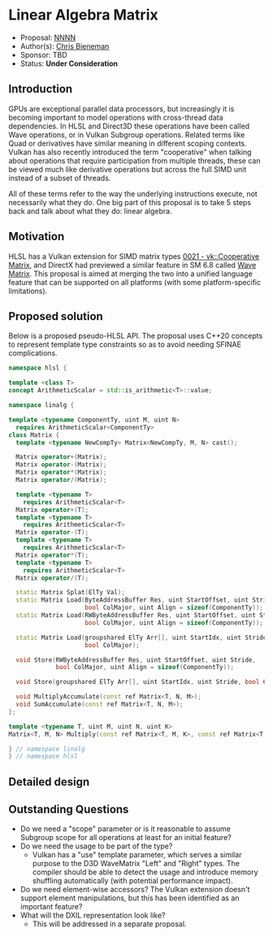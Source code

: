 <!-- {% raw %} -->

# Linear Algebra Matrix

* Proposal: [NNNN](NNNN-linalg-matrix.md)
* Author(s): [Chris Bieneman](https://github.com/llvm-beanz)
* Sponsor: TBD
* Status: **Under Consideration**

## Introduction

GPUs are exceptional parallel data processors, but increasingly it is becoming
important to model operations with cross-thread data dependencies. In HLSL and
Direct3D these operations have been called Wave operations, or in Vulkan
Subgroup operations. Related terms like Quad or derivatives have similar
meaning in different scoping contexts. Vulkan has also recently introduced the
term "cooperative" when talking about operations that require participation from
multiple threads, these can be viewed much like derivative operations but across
the full SIMD unit instead of a subset of threads.

All of these terms refer to the way the underlying instructions execute, not
necessarily what they do. One big part of this proposal is to take 5 steps back
and talk about what they do: linear algebra.

## Motivation

HLSL has a Vulkan extension for SIMD matrix types [0021 - vk::Cooperative
Matrix](0021-vk-coop-matrix.md), and DirectX had previewed a similar feature in
SM 6.8 called [Wave Matrix](https://github.com/microsoft/hlsl-specs/pull/61).
This proposal is aimed at merging the two into a unified language feature that
can be supported on all platforms (with some platform-specific limitations).

## Proposed solution

Below is a proposed pseudo-HLSL API. The proposal uses C++20 concepts to
represent template type constraints so as to avoid needing SFINAE complications.

```c++
namespace hlsl {

template <class T>
concept ArithmeticScalar = std::is_arithmetic<T>::value;

namespace linalg {

template <typename ComponentTy, uint M, uint N>
  requires ArithmeticScalar<ComponentTy>
class Matrix {
  template <typename NewCompTy> Matrix<NewCompTy, M, N> cast();

  Matrix operator+(Matrix);
  Matrix operator-(Matrix);
  Matrix operator*(Matrix);
  Matrix operator/(Matrix);

  template <typename T>
    requires ArithmeticScalar<T>
  Matrix operator+(T);
  template <typename T>
    requires ArithmeticScalar<T>
  Matrix operator-(T);
  template <typename T>
    requires ArithmeticScalar<T>
  Matrix operator*(T);
  template <typename T>
    requires ArithmeticScalar<T>
  Matrix operator/(T);

  static Matrix Splat(ElTy Val);
  static Matrix Load(ByteAddressBuffer Res, uint StartOffset, uint Stride,
                     bool ColMajor, uint Align = sizeof(ComponentTy));
  static Matrix Load(RWByteAddressBuffer Res, uint StartOffset, uint Stride,
                     bool ColMajor, uint Align = sizeof(ComponentTy));

  static Matrix Load(groupshared ElTy Arr[], uint StartIdx, uint Stride,
                     bool ColMajor);

  void Store(RWByteAddressBuffer Res, uint StartOffset, uint Stride,
             bool ColMajor, uint Align = sizeof(ComponentTy));

  void Store(groupshared ElTy Arr[], uint StartIdx, uint Stride, bool ColMajor);

  void MultiplyAccumulate(const ref Matrix<T, N, M>);
  void SumAccumulate(const ref Matrix<T, N, M>);
};

template <typename T, uint M, uint N, uint K>
Matrix<T, M, N> Multiply(const ref Matrix<T, M, K>, const ref Matrix<T, K, N>);

} // namespace linalg
} // namespace hlsl
```

## Detailed design

## Outstanding Questions

* Do we need a "scope" parameter or is it reasonable to assume Subgroup scope
  for all operations at least for an initial feature?
* Do we need the usage to be part of the type?
  * Vulkan has a "use" template parameter, which serves a similar purpose to the
    D3D WaveMatrix "Left" and "Right" types. The compiler should be able to
    detect the usage and introduce memory shuffling automatically (with
    potential performance impact).
* Do we need element-wise accessors? The Vulkan extension doesn't support
  element manipulations, but this has been identified as an important feature?
* What will the DXIL representation look like?
  * This will be addressed in a separate proposal.

<!-- {% endraw %} -->
